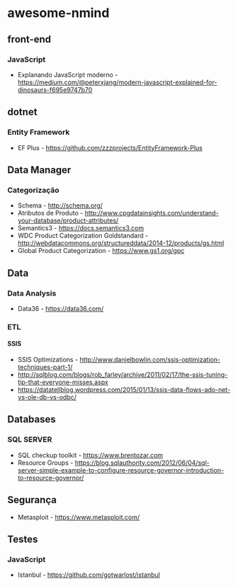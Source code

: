 # awesome-nmind

## front-end

### JavaScript

* Explanando JavaScript moderno - https://medium.com/@peterxjang/modern-javascript-explained-for-dinosaurs-f695e9747b70

## dotnet

### Entity Framework

* EF Plus - https://github.com/zzzprojects/EntityFramework-Plus

## Data Manager

### Categorização

* Schema - http://schema.org/
* Atributos de Produto - http://www.cpgdatainsights.com/understand-your-database/product-attributes/
* Semantics3 - https://docs.semantics3.com
* WDC Product Categorization Goldstandard - http://webdatacommons.org/structureddata/2014-12/products/gs.html
* Global Product Categorization - https://www.gs1.org/gpc

## Data

### Data Analysis

* Data36 - https://data36.com/

### ETL

#### SSIS

* SSIS Optimizations - http://www.danielbowlin.com/ssis-optimization-techniques-part-1/
* http://sqlblog.com/blogs/rob_farley/archive/2011/02/17/the-ssis-tuning-tip-that-everyone-misses.aspx
* https://datatellblog.wordpress.com/2015/01/13/ssis-data-flows-ado-net-vs-ole-db-vs-odbc/

## Databases

### SQL SERVER

* SQL checkup toolkit - https://www.brentozar.com
* Resource Groups - https://blog.sqlauthority.com/2012/06/04/sql-server-simple-example-to-configure-resource-governor-introduction-to-resource-governor/

## Segurança

* Metasploit - https://www.metasploit.com/

## Testes

### JavaScript

* Istanbul - https://github.com/gotwarlost/istanbul
